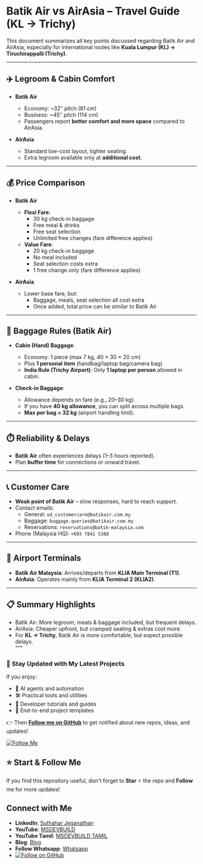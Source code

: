 # Batik Air vs AirAsia – Travel Guide (KL → Trichy)

This document summarizes all key points discussed regarding Batik Air and AirAsia, especially for international routes like **Kuala Lumpur (KL) → Tiruchirappalli (Trichy)**.

---

## ✈️ Legroom & Cabin Comfort

- **Batik Air**  
  - Economy: ~32″ pitch (81 cm)  
  - Business: ~45″ pitch (114 cm)  
  - Passengers report **better comfort and more space** compared to AirAsia.  

- **AirAsia**  
  - Standard low-cost layout, tighter seating.  
  - Extra legroom available only at **additional cost**.  

---

## 💰 Price Comparison

- **Batik Air**  
  - **Flexi Fare**:  
    - 30 kg check-in baggage  
    - Free meal & drinks  
    - Free seat selection  
    - Unlimited free changes (fare difference applies)  
  - **Value Fare**:  
    - 20 kg check-in baggage  
    - No meal included  
    - Seat selection costs extra  
    - 1 free change only (fare difference applies)  

- **AirAsia**  
  - Lower base fare, but:  
    - Baggage, meals, seat selection all cost extra  
    - Once added, total price can be similar to Batik Air  

---

## 🎒 Baggage Rules (Batik Air)

- **Cabin (Hand) Baggage**:  
  - Economy: 1 piece (max 7 kg, 40 × 30 × 20 cm)  
  - Plus **1 personal item** (handbag/laptop bag/camera bag)  
  - **India Rule (Trichy Airport)**: Only **1 laptop per person** allowed in cabin.  

- **Check-in Baggage**:  
  - Allowance depends on fare (e.g., 20–30 kg).  
  - If you have **40 kg allowance**, you can split across multiple bags.  
  - **Max per bag = 32 kg** (airport handling limit).  

---

## ⏱️ Reliability & Delays

- **Batik Air** often experiences delays (1–3 hours reported).  
- Plan **buffer time** for connections or onward travel.  

---

## 📞 Customer Care

- **Weak point of Batik Air** – slow responses, hard to reach support.  
- Contact emails:  
  - General: `od_customercare@batikair.com.my`  
  - Baggage: `baggage.queries@batikair.com.my`  
  - Reservations: `reservations@batik-malaysia.com`  
- Phone (Malaysia HQ): `+603 7841 5388`  

---

## 🛬 Airport Terminals

- **Batik Air Malaysia**: Arrives/departs from **KLIA Main Terminal (T1)**.  
- **AirAsia**: Operates mainly from **KLIA Terminal 2 (KLIA2)**.  

---

## 📋 Summary Highlights

- Batik Air: More legroom, meals & baggage included, but frequent delays.  
- AirAsia: Cheaper upfront, but cramped seating & extras cost more.  
- For **KL → Trichy**, Batik Air is more comfortable, but expect possible delays.  
"""

### 🔔 Stay Updated with My Latest Projects

If you enjoy:
- 🧠 AI agents and automation
- 🛠️ Practical tools and utilities
- 📘 Developer tutorials and guides
- 🚀 End-to-end project templates

👉 Then **[Follow me on GitHub](https://github.com/jssuthahar)** to get notified about new repos, ideas, and updates!

[![Follow Me](https://img.shields.io/github/followers/jssuthahar?label=Follow&style=social)](https://github.com/jssuthahar)

## ⭐ Start & Follow Me
If you find this repository useful, don't forget to **Star** ⭐ the repo and **Follow** me for more updates!

 ## Connect with Me
- **LinkedIn**: [Suthahar Jeganathan](https://www.linkedin.com/in/jssuthahar/)
- **YouTube**: [MSDEVBUILD](https://www.youtube.com/@MSDEVBUILD)
- **YouTube Tamil**: [MSDEVBUILD TAMIL](https://www.youtube.com/@MSDEVBUILDTamil)
- **Blog**: [Blog](https://www.msdevbuild.com/)
- **Follow Whatsapp**: [Whatsapp](https://www.whatsapp.com/channel/0029Va5j2rHEFeXcTlUhQB0J)
- [![Follow on GitHub](https://img.shields.io/github/followers/jssuthahar?label=Follow&style=social)](https://github.com/jssuthahar)


